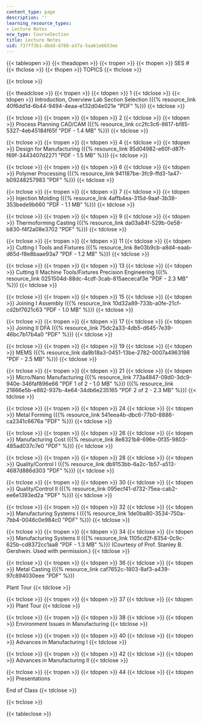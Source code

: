 ```yaml
---
content_type: page
description: ''
learning_resource_types:
- Lecture Notes
ocw_type: CourseSection
title: Lecture Notes
uid: 737ff3b1-dbdd-d788-a37a-5aa61e6653ee
---
```


{{< tableopen >}}
{{< theadopen >}}
{{< tropen >}}
{{< thopen >}}
SES #
{{< thclose >}}
{{< thopen >}}
TOPICS
{{< thclose >}}

{{< trclose >}}

{{< theadclose >}}
{{< tropen >}}
{{< tdopen >}}
1
{{< tdclose >}}
{{< tdopen >}}
Introduction, Overview Lab Section Selection ({{% resource_link 40f6dd1d-6b44-9494-4eaa-e132d04e021e "PDF" %}})
{{< tdclose >}}

{{< trclose >}}
{{< tropen >}}
{{< tdopen >}}
2
{{< tdclose >}}
{{< tdopen >}}
Process Planning CAD/CAM ({{% resource_link cc2fc3c6-8617-bf85-5327-4eb45184f65f "PDF - 1.4 MB" %}})
{{< tdclose >}}

{{< trclose >}}
{{< tropen >}}
{{< tdopen >}}
4
{{< tdclose >}}
{{< tdopen >}}
Design for Manufacturing ({{% resource_link 85d04982-e60f-d87f-f69f-3443407d2271 "PDF - 1.5 MB" %}})
{{< tdclose >}}

{{< trclose >}}
{{< tropen >}}
{{< tdopen >}}
6
{{< tdclose >}}
{{< tdopen >}}
Polymer Processing ({{% resource_link 941187be-3fc9-ffd3-1a47-b09248257983 "PDF" %}})
{{< tdclose >}}

{{< trclose >}}
{{< tropen >}}
{{< tdopen >}}
7
{{< tdclose >}}
{{< tdopen >}}
Injection Molding ({{% resource_link 4affb4ea-315d-9aaf-3b38-353bede9b660 "PDF - 1.1 MB" %}})
{{< tdclose >}}

{{< trclose >}}
{{< tropen >}}
{{< tdopen >}}
9
{{< tdclose >}}
{{< tdopen >}}
Thermoforming Casting ({{% resource_link da03a84f-529b-0e58-b830-f4f2a08e3702 "PDF" %}})
{{< tdclose >}}

{{< trclose >}}
{{< tropen >}}
{{< tdopen >}}
11
{{< tdclose >}}
{{< tdopen >}}
Cutting I Tools and Fixtures ({{% resource_link 8e03b9cb-a8d4-eaab-d65d-f8e8baae93a7 "PDF - 1.2 MB" %}})
{{< tdclose >}}

{{< trclose >}}
{{< tropen >}}
{{< tdopen >}}
13
{{< tdclose >}}
{{< tdopen >}}
Cutting II Machine Tools/Fixtures Precision Engineering ({{% resource_link 0251504d-88dc-4cdf-3cab-815aececaf3e "PDF - 2.3 MB" %}})
{{< tdclose >}}

{{< trclose >}}
{{< tropen >}}
{{< tdopen >}}
15
{{< tdclose >}}
{{< tdopen >}}
Joining I Assembly ({{% resource_link 10d32a89-733b-a0fe-21cf-cd2bf7621c63 "PDF - 1.0 MB" %}})
{{< tdclose >}}

{{< trclose >}}
{{< tropen >}}
{{< tdopen >}}
17
{{< tdclose >}}
{{< tdopen >}}
Joining II DFA ({{% resource_link 75dc2a33-4db5-d645-7e39-46bc7b17b4a0 "PDF" %}})
{{< tdclose >}}

{{< trclose >}}
{{< tropen >}}
{{< tdopen >}}
19
{{< tdclose >}}
{{< tdopen >}}
MEMS ({{% resource_link da9b18a3-0451-13be-2782-0007a4963198 "PDF - 2.5 MB" %}})
{{< tdclose >}}

{{< trclose >}}
{{< tropen >}}
{{< tdopen >}}
21
{{< tdclose >}}
{{< tdopen >}}
Micro/Nano Manufacturing ({{% resource_link 773a4847-09d0-3dc9-940e-346faf896e66 "PDF 1 of 2 - 1.0 MB" %}}) ({{% resource_link 21866e5b-e882-937b-4e64-34db6e235165 "PDF 2 of 2 - 2.3 MB" %}})
{{< tdclose >}}

{{< trclose >}}
{{< tropen >}}
{{< tdopen >}}
24
{{< tdclose >}}
{{< tdopen >}}
Metal Forming ({{% resource_link 541eea4b-dbc6-77b0-8886-ca2341c6676a "PDF" %}})
{{< tdclose >}}

{{< trclose >}}
{{< tropen >}}
{{< tdopen >}}
26
{{< tdclose >}}
{{< tdopen >}}
Manufacturing Cost ({{% resource_link 8e8321b8-696e-0f35-9803-485ad037c7e0 "PDF" %}})
{{< tdclose >}}

{{< trclose >}}
{{< tropen >}}
{{< tdopen >}}
28
{{< tdclose >}}
{{< tdopen >}}
Quality/Control I ({{% resource_link db9153bb-6a2c-1b57-a513-4687d886d303 "PDF" %}})
{{< tdclose >}}

{{< trclose >}}
{{< tropen >}}
{{< tdopen >}}
30
{{< tdclose >}}
{{< tdopen >}}
Quality/Control II ({{% resource_link 095ecf41-d732-75ea-cab2-ee6e1393ed2a "PDF" %}})
{{< tdclose >}}

{{< trclose >}}
{{< tropen >}}
{{< tdopen >}}
32
{{< tdclose >}}
{{< tdopen >}}
Manufacturing Systems I ({{% resource_link 1de0ba80-3534-750a-7bb4-0046c0e984c0 "PDF" %}})
{{< tdclose >}}

{{< trclose >}}
{{< tropen >}}
{{< tdopen >}}
34
{{< tdclose >}}
{{< tdopen >}}
Manufacturing Systems II ({{% resource_link 1105cd2f-8354-0c9c-625b-cd8372cc1aa8 "PDF - 1.3 MB" %}}) (Courtesy of Prof. Stanley B. Gershwin. Used with permission.)
{{< tdclose >}}

{{< trclose >}}
{{< tropen >}}
{{< tdopen >}}
36
{{< tdclose >}}
{{< tdopen >}}
Metal Casting ({{% resource_link caf7652c-1803-8af3-a439-97c894030eee "PDF" %}})  
  
Plant Tour
{{< tdclose >}}

{{< trclose >}}
{{< tropen >}}
{{< tdopen >}}
37
{{< tdclose >}}
{{< tdopen >}}
Plant Tour
{{< tdclose >}}

{{< trclose >}}
{{< tropen >}}
{{< tdopen >}}
38
{{< tdclose >}}
{{< tdopen >}}
Environment Issues in Manufacturing
{{< tdclose >}}

{{< trclose >}}
{{< tropen >}}
{{< tdopen >}}
40
{{< tdclose >}}
{{< tdopen >}}
Advances in Manufacturing I
{{< tdclose >}}

{{< trclose >}}
{{< tropen >}}
{{< tdopen >}}
42
{{< tdclose >}}
{{< tdopen >}}
Advances in Manufacturing II
{{< tdclose >}}

{{< trclose >}}
{{< tropen >}}
{{< tdopen >}}
44
{{< tdclose >}}
{{< tdopen >}}
Presentations  
  
End of Class
{{< tdclose >}}

{{< trclose >}}

{{< tableclose >}}